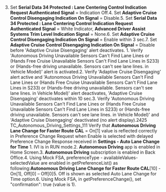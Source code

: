 3. Set **Serial Data 34 Protected : Lane Centering Control Indication Request Authenticated Signal** = Indication Off.4. Set **Adaptive Cruise Control Disengaging Indication On Signal** = Disable.5. Set **Serial Data 34 Protected : Lane Centering Control Indication Request Authenticated Signal** = White Indicator, **Advanced Driver Assist Systems Trim Level Indication Signal** = None.6. Set **Adaptive Cruise Control Disengaging Indication On Signal** = Enable within 3 sec.7. Set **Adaptive Cruise Control Disengaging Indication On Signal** = Disable before 'Adaptive Cruise Disengaging' alert deactivates. 1. Verify 'Autonomous Driving Unavailable Sensors Can't Find Lane Lines or (Hands Free Cruise Unavailable Sensors Can't Find Lane Lines in S233) or (Hands-free driving unavailable. Sensors can't see lane lines. in Vehicle Model)' alert is activated.2. Verify 'Adaptive Cruise Disengaging' alert active and 'Autonomous Driving Unavailable Sensors Can't Find Lane Lines or (Hands Free Cruise Unavailable Sensors Can't Find Lane Lines in S233) or (Hands-free driving unavailable. Sensors can't see lane lines. in Vehicle Model)' alert deactivates, 'Adaptive Cruise Disengaging' deactivates within 10 sec.3. Verify 'Autonomous Driving Unavailable Sensors Can't Find Lane Lines or (Hands Free Cruise Unavailable Sensors Can't Find Lane Lines in S233) or (Hands-free driving unavailable. Sensors can't see lane lines. in Vehicle Model)' and 'Adaptive Cruise Disengaging' deactivated (no alert display).2425 TC_Autonomous_Driving_Settings_111 Verify that **Autonomous Driving Lane Change for Faster Route CAL** = On[1] value is reflected correctly in Preference Change Request when Enable is selected with delayed Preference Change Response received in **Settings - Auto Lane Change for Time** 1. IVI is in RUN mode.2. **Autonomous Driving** app is enabled in Home Screen.3. **Autonomous Driving** subscription is enabled in Back Office.4. Using Mock FSA, preferenceType - availableValues- selectedValue are enabled in getPreferenceList() as following:**Autonomous Driving Lane Change for Faster Route CAL**[10] - On[1], Off[0] – Off[0]5. Off is shown as selected Auto Lane Change for Time option.6. Using Mock FSA, in getPreferenceChange(), set "confirmation": true (value is 1).